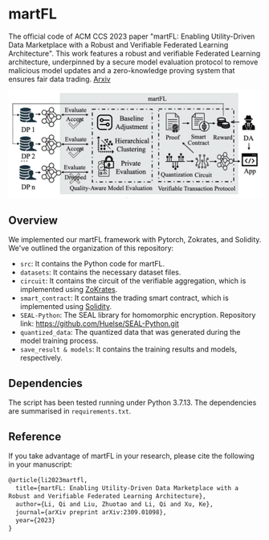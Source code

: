 # martFL
The official code of ACM CCS 2023 paper "martFL: Enabling Utility-Driven Data Marketplace with a Robust and Verifiable Federated Learning Architecture". This work features a robust and verifiable Federated Learning architecture, underpinned by a secure model evaluation protocol to remove malicious model updates and a zero-knowledge proving system that ensures fair data trading. [Arxiv](https://arxiv.org/abs/2309.01098)

![martFL](figure/martFL.png)

## Overview

We implemented our martFL framework with Pytorch, Zokrates, and Solidity. We've outlined the organization of this repository:

- `src`: It contains the Python code for martFL.
- `datasets`: It contains the necessary dataset files.
- `circuit`: It contains the circuit of the verifiable aggregation, which is implemented using [ZoKrates](https://zokrates.github.io/). 
- `smart_contract`: It contains the trading smart contract, which is implemented using [Solidity](https://soliditylang.org/).
- `SEAL-Python`: The SEAL library for homomorphic encryption. Repository link: https://github.com/Huelse/SEAL-Python.git
- `quantized_data`: The quantized data that was generated during the model training process.
- `save_result & models`: It contains the training results and models, respectively.

## Dependencies

The script has been tested running under Python 3.7.13. The dependencies are summarised in `requirements.txt`.

## Reference
If you take advantage of martFL in your research, please cite the following in your manuscript:

```
@article{li2023martfl,
  title={martFL: Enabling Utility-Driven Data Marketplace with a Robust and Verifiable Federated Learning Architecture},
  author={Li, Qi and Liu, Zhuotao and Li, Qi and Xu, Ke},
  journal={arXiv preprint arXiv:2309.01098},
  year={2023}
}
```
